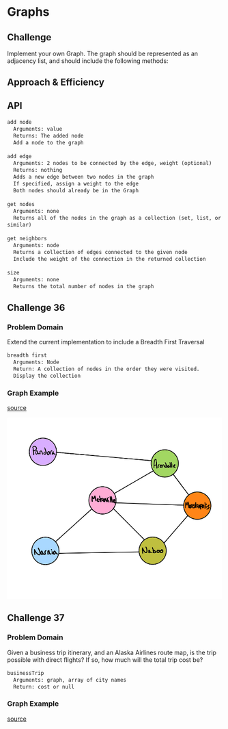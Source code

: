 # Graphs
<!-- Short summary or background information -->

## Challenge

Implement your own Graph. The graph should be represented as an adjacency list, and should include the following methods:

## Approach & Efficiency
<!-- What approach did you take? Why? What is the Big O space/time for this approach? -->

## API

```plaintext
add node
  Arguments: value
  Returns: The added node
  Add a node to the graph

add edge
  Arguments: 2 nodes to be connected by the edge, weight (optional)
  Returns: nothing
  Adds a new edge between two nodes in the graph
  If specified, assign a weight to the edge
  Both nodes should already be in the Graph

get nodes
  Arguments: none
  Returns all of the nodes in the graph as a collection (set, list, or similar)

get neighbors
  Arguments: node
  Returns a collection of edges connected to the given node
  Include the weight of the connection in the returned collection

size
  Arguments: none
  Returns the total number of nodes in the graph
```

## Challenge 36

### Problem Domain

Extend the current implementation to include a Breadth First Traversal

```plaintext
breadth first
  Arguments: Node
  Return: A collection of nodes in the order they were visited.
  Display the collection
```

### Graph Example

[source](https://codefellows.github.io/common_curriculum/data_structures_and_algorithms/Code_401/class-3/#example)

![graph example](graph.png)

## Challenge 37

### Problem Domain

Given a business trip itinerary, and an Alaska Airlines route map, is the trip possible with direct flights? If so, how much will the total trip cost be?

```plaintext
businessTrip
  Arguments: graph, array of city names
  Return: cost or null
```

### Graph Example

[source](https://codefellows.github.io/common_curriculum/data_structures_and_algorithms/Code_401/class-37/#example)